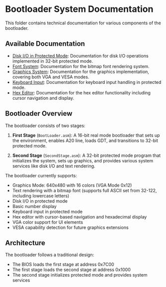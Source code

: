 # Bootloader System Documentation

This folder contains technical documentation for various components of the bootloader.

## Available Documentation

- [Disk I/O in Protected Mode](Disk_IO.md): Documentation for disk I/O operations implemented in 32-bit protected mode.
- [Font System](Font_System.md): Documentation for the bitmap font rendering system.
- [Graphics System](Graphics_System.md): Documentation for the graphics implementation, covering both VGA and VESA modes.
- [Keyboard Input](Keyboard_Input.md): Documentation for keyboard input handling in protected mode.
- [Hex Editor](Hex_Editor.md): Documentation for the hex editor functionality including cursor navigation and display.

## Bootloader Overview

The bootloader consists of two stages:

1. **First Stage** (`BootLoader.asm`): A 16-bit real mode bootloader that sets up the environment, enables A20 line, loads GDT, and transitions to 32-bit protected mode.

2. **Second Stage** (`SecondStage.asm`): A 32-bit protected mode program that initializes the system, sets up graphics, and provides various system services like disk I/O and text rendering.

The bootloader currently supports:
- Graphics Mode: 640x480 with 16 colors (VGA Mode 0x12)
- Text rendering with a bitmap font (supports full ASCII set from 32-122, including lowercase letters)
- Disk I/O in protected mode
- Basic number display
- Keyboard input in protected mode
- Hex editor with cursor-based navigation and hexadecimal display
- VGA color support for UI elements
- VESA capability detection for future graphics extensions

## Architecture

The bootloader follows a traditional design:
- The BIOS loads the first stage at address 0x7C00
- The first stage loads the second stage at address 0x1000
- The second stage initializes protected mode and provides system services 